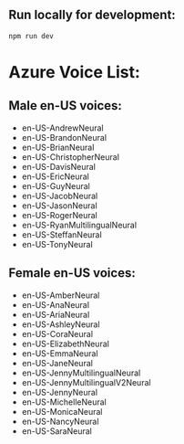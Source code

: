 ## Run locally for development:
```shell
npm run dev
```

# Azure Voice List:
## Male en-US voices:
* en-US-AndrewNeural
* en-US-BrandonNeural
* en-US-BrianNeural
* en-US-ChristopherNeural
* en-US-DavisNeural
* en-US-EricNeural
* en-US-GuyNeural
* en-US-JacobNeural
* en-US-JasonNeural
* en-US-RogerNeural
* en-US-RyanMultilingualNeural
* en-US-SteffanNeural
* en-US-TonyNeural

## Female en-US voices:
* en-US-AmberNeural
* en-US-AnaNeural
* en-US-AriaNeural
* en-US-AshleyNeural
* en-US-CoraNeural
* en-US-ElizabethNeural
* en-US-EmmaNeural
* en-US-JaneNeural
* en-US-JennyMultilingualNeural
* en-US-JennyMultilingualV2Neural
* en-US-JennyNeural
* en-US-MichelleNeural
* en-US-MonicaNeural
* en-US-NancyNeural
* en-US-SaraNeural
